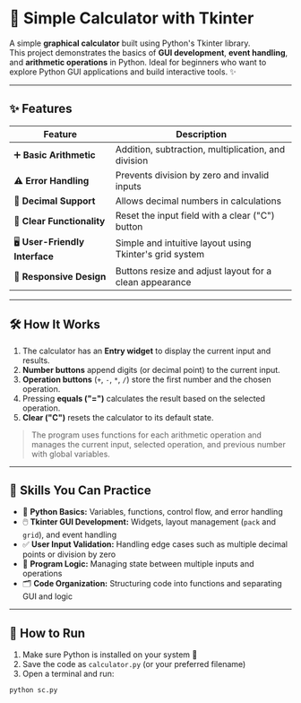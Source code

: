 # 🧮 Simple Calculator with Tkinter

A simple **graphical calculator** built using Python's Tkinter library.  
This project demonstrates the basics of **GUI development**, **event handling**, and **arithmetic operations** in Python. Ideal for beginners who want to explore Python GUI applications and build interactive tools. ✨

---

## ✨ Features

| Feature | Description |
|---------|-------------|
| ➕ **Basic Arithmetic** | Addition, subtraction, multiplication, and division |
| ⚠️ **Error Handling** | Prevents division by zero and invalid inputs |
| 🔢 **Decimal Support** | Allows decimal numbers in calculations |
| 🧹 **Clear Functionality** | Reset the input field with a clear ("C") button |
| 🖥️ **User-Friendly Interface** | Simple and intuitive layout using Tkinter's grid system |
| 📐 **Responsive Design** | Buttons resize and adjust layout for a clean appearance |

---

## 🛠 How It Works

1. The calculator has an **Entry widget** to display the current input and results.
2. **Number buttons** append digits (or decimal point) to the current input.
3. **Operation buttons** (`+`, `-`, `*`, `/`) store the first number and the chosen operation.
4. Pressing **equals ("=")** calculates the result based on the selected operation.
5. **Clear ("C")** resets the calculator to its default state.

> The program uses functions for each arithmetic operation and manages the current input, selected operation, and previous number with global variables.

---

## 🎯 Skills You Can Practice

- 🐍 **Python Basics:** Variables, functions, control flow, and error handling
- 🖱️ **Tkinter GUI Development:** Widgets, layout management (`pack` and `grid`), and event handling
- ✅ **User Input Validation:** Handling edge cases such as multiple decimal points or division by zero
- 🧩 **Program Logic:** Managing state between multiple inputs and operations
- 🗂️ **Code Organization:** Structuring code into functions and separating GUI and logic

---

## 🚀 How to Run

1. Make sure Python is installed on your system 🐍
2. Save the code as `calculator.py` (or your preferred filename)
3. Open a terminal and run:

```bash
python sc.py
